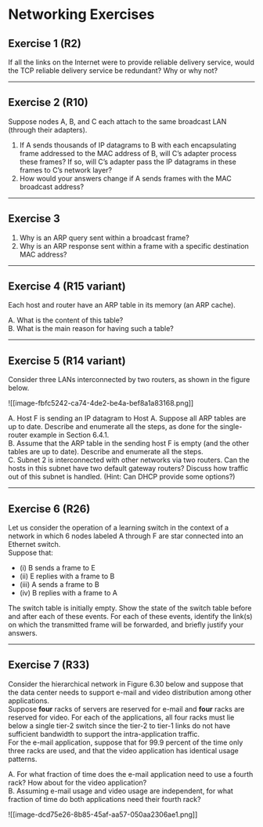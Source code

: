 # Networking Exercises

## Exercise 1 (R2)
If all the links on the Internet were to provide reliable delivery service, would the TCP reliable delivery service be redundant? Why or why not?

---

## Exercise 2 (R10)
Suppose nodes A, B, and C each attach to the same broadcast LAN (through their adapters).

1. If A sends thousands of IP datagrams to B with each encapsulating frame addressed to the MAC address of B, will C’s adapter process these frames? If so, will C’s adapter pass the IP datagrams in these frames to C’s network layer?
2. How would your answers change if A sends frames with the MAC broadcast address?

---

## Exercise 3
1. Why is an ARP query sent within a broadcast frame?
2. Why is an ARP response sent within a frame with a specific destination MAC address?

---

## Exercise 4 (R15 variant)
Each host and router have an ARP table in its memory (an ARP cache).

A. What is the content of this table?  
B. What is the main reason for having such a table?  

---

## Exercise 5 (R14 variant)
Consider three LANs interconnected by two routers, as shown in the figure below.  

![[image-fbfc5242-ca74-4de2-be4a-bef8a1a83168.png]]  

A. Host F is sending an IP datagram to Host A. Suppose all ARP tables are up to date. Describe and enumerate all the steps, as done for the single-router example in Section 6.4.1.  
B. Assume that the ARP table in the sending host F is empty (and the other tables are up to date). Describe and enumerate all the steps.  
C. Subnet 2 is interconnected with other networks via two routers. Can the hosts in this subnet have two default gateway routers? Discuss how traffic out of this subnet is handled. (Hint: Can DHCP provide some options?)  

---

## Exercise 6 (R26)
Let us consider the operation of a learning switch in the context of a network in which 6 nodes labeled A through F are star connected into an Ethernet switch.  
Suppose that:  
- (i) B sends a frame to E  
- (ii) E replies with a frame to B  
- (iii) A sends a frame to B  
- (iv) B replies with a frame to A  

The switch table is initially empty. Show the state of the switch table before and after each of these events. For each of these events, identify the link(s) on which the transmitted frame will be forwarded, and briefly justify your answers.  

---

## Exercise 7 (R33)
Consider the hierarchical network in Figure 6.30 below and suppose that the data center needs to support e-mail and video distribution among other applications.  
Suppose **four** racks of servers are reserved for e-mail and **four** racks are reserved for video. For each of the applications, all four racks must lie below a single tier-2 switch since the tier-2 to tier-1 links do not have sufficient bandwidth to support the intra-application traffic.  
For the e-mail application, suppose that for 99.9 percent of the time only three racks are used, and that the video application has identical usage patterns.  

A. For what fraction of time does the e-mail application need to use a fourth rack? How about for the video application?  
B. Assuming e-mail usage and video usage are independent, for what fraction of time do both applications need their fourth rack?  

![[image-dcd75e26-8b85-45af-aa57-050aa2306ae1.png]]
